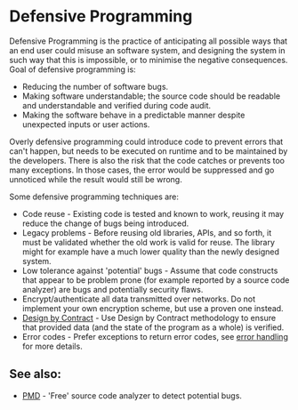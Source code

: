 # Defensive Programming

Defensive Programming is the practice of anticipating all possible ways that an end user could misuse an software system, and designing the system in such way that this is impossible, or to minimise the negative consequences. Goal of defensive programming is:

* Reducing the number of software bugs.
* Making software understandable; the source code should be readable and understandable and verified during code audit.
* Making the software behave in a predictable manner despite unexpected inputs or user actions.

Overly defensive programming could introduce code to prevent errors that can't happen, but needs to be executed on runtime and to be maintained by the developers. There is also the risk that the code catches or prevents too many exceptions. In those cases, the error would be suppressed and go unnoticed while the result would still be wrong.

Some defensive programming techniques are:

* Code reuse - Existing code is tested and known to work, reusing it may reduce the change of bugs being introduced.
* Legacy problems - Before reusing old libraries, APIs, and so forth, it must be validated whether the old work is valid for reuse. The library might for example have a much lower quality than the newly designed system.
* Low tolerance against 'potential' bugs - Assume that code constructs that appear to be problem prone (for example reported by a source code analyzer) are bugs and potentially security flaws.
* Encrypt/authenticate all data transmitted over networks. Do not implement your own encryption scheme, but use a proven one instead.
* [Design by Contract](dbc.md) - Use Design by Contract methodology to ensure that provided data (and the state of the program as a whole) is verified.
* Error codes - Prefer exceptions to return error codes, see [error handling](error-handling.md) for more details.

## See also:

* [PMD](http://pmd.sourceforge.net/) - 'Free' source code analyzer to detect potential bugs.



